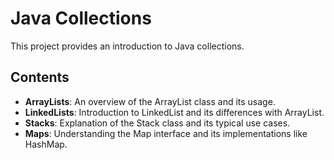 # Java Collections

This project provides an introduction to Java collections.

## Contents

- **ArrayLists**: An overview of the ArrayList class and its usage.
- **LinkedLists**: Introduction to LinkedList and its differences with ArrayList.
- **Stacks**: Explanation of the Stack class and its typical use cases.
- **Maps**: Understanding the Map interface and its implementations like HashMap.



